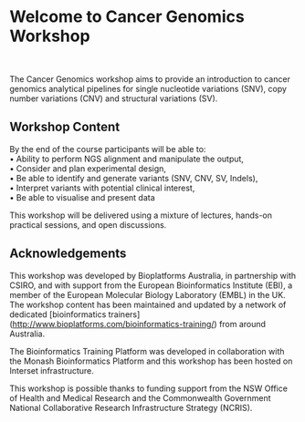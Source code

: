 # Welcome to Cancer Genomics Workshop
<br>

The Cancer Genomics workshop aims to provide an introduction to cancer genomics analytical pipelines for single nucleotide variations (SNV), copy number variations (CNV) and structural variations (SV).

## Workshop Content
By the end of the course participants will be able to:<br>
• Ability to perform NGS alignment and manipulate the output,<br>
• Consider and plan experimental design, <br>
• Be able to identify and generate variants (SNV, CNV, SV, Indels), <br>
• Interpret variants with potential clinical interest,<br>
• Be able to visualise and present data<br>

This workshop will be delivered using a mixture of lectures, hands-on practical sessions, and open discussions.

## Acknowledgements
This workshop was developed by Bioplatforms Australia, in partnership with CSIRO, and with support from the European Bioinformatics Institute (EBI), a member of the European Molecular Biology Laboratory (EMBL) in the UK. The workshop content has been maintained and updated by a network of dedicated [bioinformatics trainers] (http://www.bioplatforms.com/bioinformatics-training/) from around Australia.<br>

The Bioinformatics Training Platform was developed in collaboration with the Monash Bioinformatics Platform and this workshop has been hosted on Interset infrastructure.<br>

This workshop is possible thanks to funding support from the NSW Office of Health and Medical Research and the Commonwealth Government National Collaborative Research Infrastructure Strategy (NCRIS).<br>
